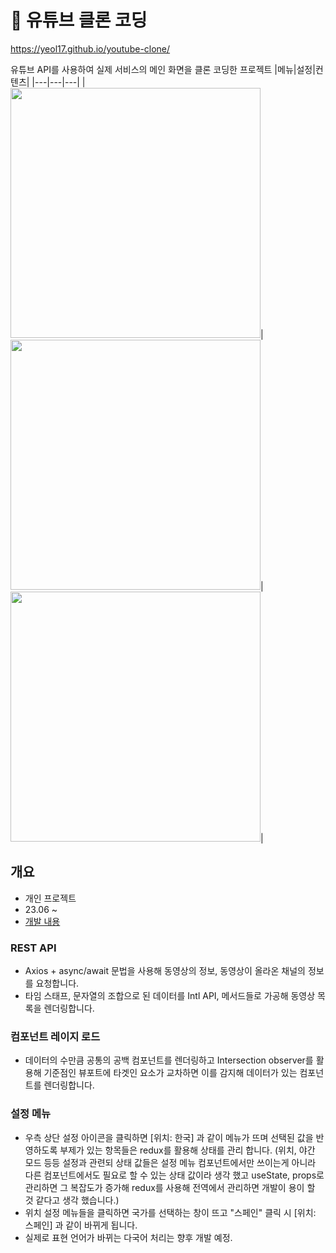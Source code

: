 # 💾 유튜브 클론 코딩

https://yeol17.github.io/youtube-clone/

유튜브 API를 사용하여 실제 서비스의 메인 화면을 클론 코딩한 프로젝트
|메뉴|설정|컨텐츠|
|---|---|---|
|<img src="https://github.com/Yeol17/youtube-clone/assets/97844334/00e08daa-0de9-437a-a44a-1b27413e335e" width="400px">|<img src="https://github.com/Yeol17/youtube-clone/assets/97844334/e51076c1-4d9d-4131-8651-cad25958e25d" width="400px"></td>|<img src="https://github.com/Yeol17/youtube-clone/assets/97844334/3de0babc-f70c-43b7-b095-67473bfa6eb6" width="400px">|


## 개요
- 개인 프로젝트
- 23.06 ~
- [개발 내용](https://1sy.notion.site/Youtube-3d83a0bcde9240ac9876d99dcc268cf0?pvs=4)



### REST API  
- Axios + async/await 문법을 사용해 동영상의 정보, 동영상이 올라온 채널의 정보를 요청합니다.
- 타임 스태프, 문자열의 조합으로 된 데이터를 Intl API, 메서드들로 가공해 동영상 목록을 렌더링합니다.

### 컴포넌트 레이지 로드
- 데이터의 수만큼 공통의 공백 컴포넌트를 렌더링하고 Intersection observer를 활용해 기준점인 뷰포트에 타겟인 요소가 교차하면 이를 감지해 데이터가 있는 컴포넌트를 렌더링합니다.

### 설정 메뉴
- 우측 상단 설정 아이콘을 클릭하면 [위치: 한국] 과 같이 메뉴가 뜨며 선택된 값을 반영하도록 부제가 있는 항목들은 redux를 활용해 상태를 관리 합니다. (위치, 야간 모드 등등 설정과 관련되 상태 값들은 설정 메뉴 컴포넌트에서만 쓰이는게 아니라 다른 컴포넌트에서도 필요로 할 수 있는 상태 값이라 생각 했고 useState, props로 관리하면 그 복잡도가 증가해 redux를 사용해 전역에서 관리하면 개발이 용이 할 것 같다고 생각 했습니다.)  
- 위치 설정 메뉴들을 클릭하면 국가를 선택하는 창이 뜨고 "스페인" 클릭 시 [위치: 스페인] 과 같이 바뀌게 됩니다.  
- 실제로 표현 언어가 바뀌는 다국어 처리는 향후 개발 예정.


